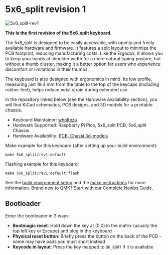 # 5x6_split revision 1

![5x6_split-rev1](https://i.imgur.com/FJ3kro3.jpeg)

**This is the first revision of the 5x6_split keyboard.**

The 5x6_split is designed to be easily accessible, with openly and freely available hardware and firmware. It features a split layout to minimize the PCB footprint, reducing manufacturing costs. Like the Ergodox, it allows you to keep your hands at shoulder width for a more natural typing posture, but without a thumb cluster, making it a better option for users who experience discomfort or limitations in their thumbs.

The keyboard is also designed with ergonomics in mind. Its low profile, measuring just 19.4 mm from the table to the top of the keycaps (including rubber feet), helps reduce wrist strain during extended use.

In the repository linked below (see the Hardware Availability section), you will find KiCad schematics, PCB designs, and 3D models for a printable chassis.

* Keyboard Maintainer: [wholteza](https://github.com/wholteza)
* Hardware Supported: Raspberry Pi Pico, 5x6_split PCB, 5x6_split Chassis
* Hardware Availability: [PCB, Chassi 3d-models](https://git.zacke.dev/wholteza/5x6-split-kb/src/branch/main/rev1)

Make example for this keyboard (after setting up your build environment):

    make 5x6_split/rev1:default

Flashing example for this keyboard:

    make 5x6_split/rev1:default:flash

See the [build environment setup](https://docs.qmk.fm/#/getting_started_build_tools) and the [make instructions](https://docs.qmk.fm/#/getting_started_make_guide) for more information. Brand new to QMK? Start with our [Complete Newbs Guide](https://docs.qmk.fm/#/newbs).

## Bootloader

Enter the bootloader in 3 ways:

* **Bootmagic reset**: Hold down the key at (0,0) in the matrix (usually the top left key or Escape) and plug in the keyboard
* **Physical reset button**: Briefly press the button on the back of the PCB - some may have pads you must short instead
* **Keycode in layout**: Press the key mapped to `QK_BOOT` if it is available
